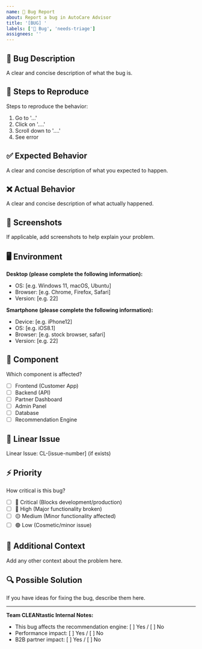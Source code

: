 ```yaml
---
name: 🐛 Bug Report
about: Report a bug in AutoCare Advisor
title: '[BUG] '
labels: ['🐛 Bug', 'needs-triage']
assignees: ''
---
```


## 🐛 Bug Description

A clear and concise description of what the bug is.

## 🔄 Steps to Reproduce

Steps to reproduce the behavior:

1. Go to '...'
2. Click on '....'
3. Scroll down to '....'
4. See error

## ✅ Expected Behavior

A clear and concise description of what you expected to happen.

## ❌ Actual Behavior

A clear and concise description of what actually happened.

## 📸 Screenshots

If applicable, add screenshots to help explain your problem.

## 🖥️ Environment

**Desktop (please complete the following information):**

- OS: [e.g. Windows 11, macOS, Ubuntu]
- Browser: [e.g. Chrome, Firefox, Safari]
- Version: [e.g. 22]

**Smartphone (please complete the following information):**

- Device: [e.g. iPhone12]
- OS: [e.g. iOS8.1]
- Browser: [e.g. stock browser, safari]
- Version: [e.g. 22]

## 🔧 Component

Which component is affected?

- [ ] Frontend (Customer App)
- [ ] Backend (API)
- [ ] Partner Dashboard
- [ ] Admin Panel
- [ ] Database
- [ ] Recommendation Engine

## 🔗 Linear Issue

Linear Issue: CL-[issue-number] (if exists)

## ⚡ Priority

How critical is this bug?

- [ ] 🚨 Critical (Blocks development/production)
- [ ] 🔴 High (Major functionality broken)
- [ ] 🟡 Medium (Minor functionality affected)
- [ ] 🟢 Low (Cosmetic/minor issue)

## 📝 Additional Context

Add any other context about the problem here.

## 🔍 Possible Solution

If you have ideas for fixing the bug, describe them here.

---

**Team CLEANtastic Internal Notes:**

- This bug affects the recommendation engine: [ ] Yes / [ ] No
- Performance impact: [ ] Yes / [ ] No
- B2B partner impact: [ ] Yes / [ ] No
